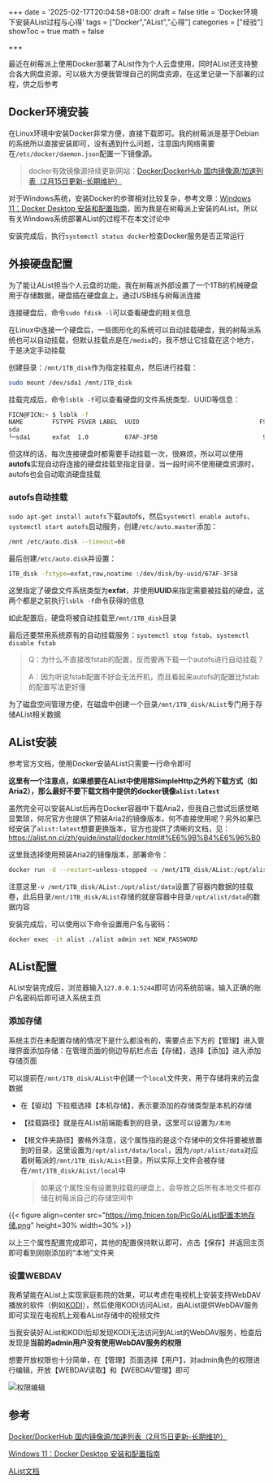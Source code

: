 +++
date = '2025-02-17T20:04:58+08:00'
draft = false
title = 'Docker环境下安装AList过程与心得'
tags = ["Docker","AList","心得"]
categories = ["经验"]
showToc = true
math = false

+++

最近在树莓派上使用Docker部署了AList作为个人云盘使用，同时AList还支持整合各大网盘资源，可以极大方便我管理自己的网盘资源，在这里记录一下部署的过程，供之后参考

## Docker环境安装

在Linux环境中安装Docker非常方便，直接下载即可。我的树莓派是基于Debian的系统所以直接安装即可，没有遇到什么问题，注意国内网络需要在`/etc/docker/daemon.json`配置一下镜像源。

> docker有效镜像源持续更新网站：[Docker/DockerHub 国内镜像源/加速列表（2月15日更新-长期维护）](https://cloud.tencent.com/developer/article/2485043)

对于Windows系统，安装Docker的步骤相对比较复杂，参考文章：[Windows 11：Docker Desktop 安装和配置指南](https://www.sysgeek.cn/install-docker-desktop-windows-11/)，因为我是在树莓派上安装的AList，所以有关Windows系统部署AList的过程不在本文讨论中

安装完成后，执行`systemctl status docker`检查Docker服务是否正常运行

## 外接硬盘配置

为了能让AList担当个人云盘的功能，我在树莓派外部设置了一个1TB的机械硬盘用于存储数据，硬盘插在硬盘盒上，通过USB线与树莓派连接

连接硬盘后，命令`sudo fdisk -l`可以查看硬盘的相关信息

在Linux中连接一个硬盘后，一些图形化的系统可以自动挂载硬盘，我的树莓派系统也可以自动挂载，但默认挂载点是在`/media`的，我不想让它挂载在这个地方，于是决定手动挂载

创建目录：`/mnt/1TB_disk`作为指定挂载点，然后进行挂载：

```bash
sudo mount /dev/sda1 /mnt/1TB_disk
```

挂载完成后，命令`lsblk -f`可以查看硬盘的文件系统类型、UUID等信息：

```bash
FICN@FICN:~ $ lsblk -f
NAME        FSTYPE FSVER LABEL  UUID                                 FSAVAIL FSUSE% MOUNTPOINTS
sda
└─sda1      exfat  1.0          67AF-3F5B                             926.7G     1% /mnt/1TB_disk
```

但这样的话，每次连接硬盘时都需要手动挂载一次，很麻烦，所以可以使用**autofs**实现自动将连接的硬盘挂载至指定目录，当一段时间不使用硬盘资源时，autofs也会自动取消硬盘挂载

### autofs自动挂载

`sudo apt-get install autofs`下载autofs，然后`systemctl enable autofs`、`systemctl start autofs`启动服务，创建`/etc/auto.master`添加：

```bash
/mnt /etc/auto.disk --timeout=60
```

最后创建`/etc/auto.disk`并设置：

```bash
1TB_disk -fstype=exfat,raw,noatime :/dev/disk/by-uuid/67AF-3F5B
```

这里指定了硬盘文件系统类型为**exfat**，并使用**UUID**来指定需要被挂载的硬盘，这两个都是之前执行`lsblk -f`命令获得的信息

如此配置后，硬盘将被自动挂载至`/mnt/1TB_disk`目录

最后还要禁用系统原有的自动挂载服务：`systemctl stop fstab`、`systemctl disable fstab`

> Q：为什么不直接改fstab的配置，反而要再下载一个autofs进行自动挂载？
>
> A：因为听说fstab配置不好会无法开机，而且看起来autofs的配置比fstab的配置写法更好懂

为了磁盘空间管理方便，在磁盘中创建一个目录`/mnt/1TB_disk/AList`专门用于存储AList相关数据

## AList安装

参考官方文档，使用Docker安装AList只需要一行命令即可

**这里有一个注意点，如果想要在AList中使用除SimpleHttp之外的下载方式（如Aria2），那么最好不要下载文档中提供的docker镜像`alist:latest`**

虽然完全可以安装AList后再在Docker容器中下载Aria2，但我自己尝试后感觉略显繁琐，何况官方也提供了预装Aria2的镜像版本，何不直接使用呢？另外如果已经安装了`alist:latest`想要更换版本，官方也提供了清晰的文档，见：https://alist.nn.ci/zh/guide/install/docker.html#%E6%9B%B4%E6%96%B0

这里我选择使用预装Aria2的镜像版本，部署命令：

```bash
docker run -d --restart=unless-stopped -v /mnt/1TB_disk/AList:/opt/alist/data -p 5244:5244 -e PUID=0 -e PGID=0 -e UMASK=022 --name="alist" xhofe/alist:latest-aria2
```

注意这里`-v /mnt/1TB_disk/AList:/opt/alist/data`设置了容器内数据的挂载卷，此后目录`/mnt/1TB_disk/AList`存储的就是容器中目录`/opt/alist/data`的数据内容

安装完成后，可以使用以下命令设置用户名与密码：

```bash
docker exec -it alist ./alist admin set NEW_PASSWORD
```

## AList配置

AList安装完成后，浏览器输入`127.0.0.1:5244`即可访问系统前端，输入正确的账户名密码后即可进入系统主页

### 添加存储

系统主页在未配置存储的情况下是什么都没有的，需要点击下方的【管理】进入管理界面添加存储：在管理页面的侧边导航栏点击【存储】，选择【添加】进入添加存储页面

可以提前在`/mnt/1TB_disk/AList`中创建一个`local`文件夹，用于存储将来的云盘数据

- 在【驱动】下拉框选择【本机存储】，表示要添加的存储类型是本机的存储

- 【挂载路径】就是在AList前端能看到的目录，这里可以设置为`/本地`

- 【根文件夹路径】要格外注意，这个属性指的是这个存储中的文件将要被放置到的目录，这里设置为`/opt/alist/data/local`，因为`/opt/alist/data`对应着树莓派的`/mnt/1TB_disk/AList`目录，所以实际上文件会被存储在`/mnt/1TB_disk/AList/local`中

  > 如果这个属性没有设置到挂载的硬盘上，会导致之后所有本地文件都存储在树莓派自己的存储空间中

{{< figure align=center src="https://img.fnicen.top/PicGo/AList配置本地存储.png" height=30% width=30% >}}

以上三个属性配置完成即可，其他的配置保持默认即可，点击【保存】并返回主页即可看到刚刚添加的“本地”文件夹

### 设置WEBDAV

我希望能在AList上实现家庭影院的效果，可以考虑在电视机上安装支持WebDAV播放的软件（例如[KODI](https://kodi.tv/)），然后使用KODI访问AList，由AList提供WebDAV服务即可实现在电视机上观看AList存储中的视频文件

当我安装好AList和KODI后却发现KODI无法访问到AList的WebDAV服务，检查后发现是**当前的admin用户没有使用WebDAV服务的权限**

想要开放权限也十分简单，在【管理】页面选择【用户】，对admin角色的权限进行编辑，开放【WEBDAV读取】和【WEBDAV管理】即可

![权限编辑](https://img.fnicen.top/PicGo/AList编辑权限.png)

## 参考

[Docker/DockerHub 国内镜像源/加速列表（2月15日更新-长期维护）](https://cloud.tencent.com/developer/article/2485043)

[Windows 11：Docker Desktop 安装和配置指南](https://www.sysgeek.cn/install-docker-desktop-windows-11/)

[AList文档](https://alist.nn.ci/zh/guide/)
